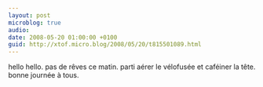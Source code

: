 ```yaml
---
layout: post
microblog: true
audio: 
date: 2008-05-20 01:00:00 +0100
guid: http://xtof.micro.blog/2008/05/20/t815501089.html
---
```

hello hello. pas de rêves ce matin. parti aérer le vélofusée et caféiner la tête. bonne journée à tous.
